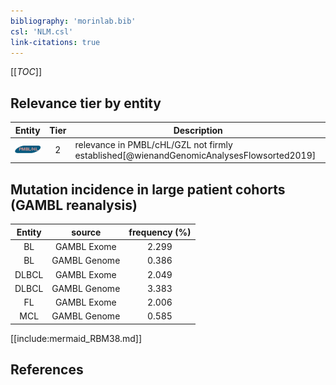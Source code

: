 ```yaml
---
bibliography: 'morinlab.bib'
csl: 'NLM.csl'
link-citations: true
---
```


[[_TOC_]]




## Relevance tier by entity

|Entity|Tier|Description|
|:------:|:----:|--------------------------------------|
|![PMBL](images/icons/PMBL_tier2.png)|2|relevance in PMBL/cHL/GZL not firmly established[@wienandGenomicAnalysesFlowsorted2019]|


## Mutation incidence in large patient cohorts (GAMBL reanalysis)

|Entity|source |frequency (%)|
|:------:|:----:|:----:|
|BL|GAMBL Exome |2.299 |
|BL|GAMBL Genome |0.386 |
|DLBCL|GAMBL Exome |2.049 |
|DLBCL|GAMBL Genome |3.383 |
|FL|GAMBL Exome |2.006 |
|MCL|GAMBL Genome |0.585 |


[[include:mermaid_RBM38.md]]

## References



